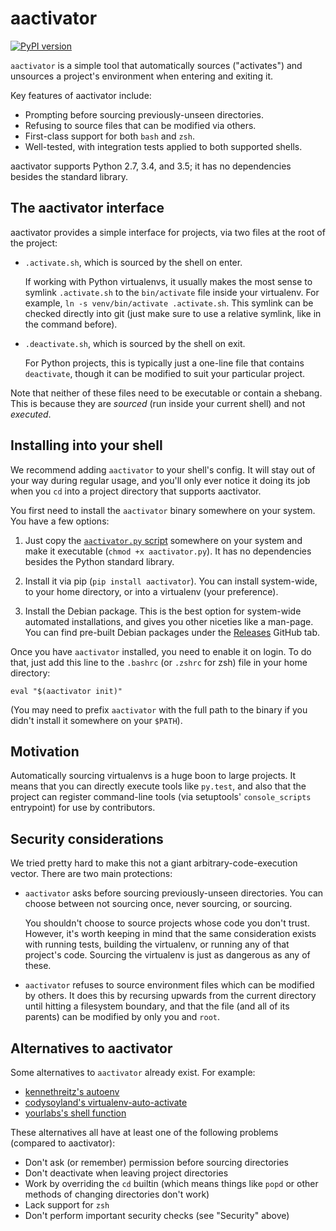 aactivator
========

[![PyPI version](https://badge.fury.io/py/aactivator.svg)](https://pypi.python.org/pypi/aactivator)

`aactivator` is a simple tool that automatically sources ("activates") and
unsources a project's environment when entering and exiting it.

Key features of aactivator include:

* Prompting before sourcing previously-unseen directories.
* Refusing to source files that can be modified via others.
* First-class support for both `bash` and `zsh`.
* Well-tested, with integration tests applied to both supported shells.

aactivator supports Python 2.7, 3.4, and 3.5; it has no dependencies besides
the standard library.


## The aactivator interface

aactivator provides a simple interface for projects, via two files at the root
of the project:

* `.activate.sh`, which is sourced by the shell on enter.

  If working with Python virtualenvs, it usually makes the most sense to
  symlink `.activate.sh` to the `bin/activate` file inside your virtualenv.
  For example, `ln -s venv/bin/activate .activate.sh`. This symlink can be
  checked directly into git (just make sure to use a relative symlink, like in
  the command before).

* `.deactivate.sh`, which is sourced by the shell on exit.

  For Python projects, this is typically just a one-line file that contains
  `deactivate`, though it can be modified to suit your particular project.

Note that neither of these files need to be executable or contain a shebang.
This is because they are *sourced* (run inside your current shell) and not
*executed*.


## Installing into your shell

We recommend adding `aactivator` to your shell's config. It will stay out of
your way during regular usage, and you'll only ever notice it doing its job
when you `cd` into a project directory that supports aactivator.

You first need to install the `aactivator` binary somewhere on your system. You
have a few options:

1. Just copy the [`aactivator.py` script][aactivator.py-master] somewhere on
   your system and make it executable (`chmod +x aactivator.py`). It has no
   dependencies besides the Python standard library.

2. Install it via pip (`pip install aactivator`). You can install system-wide,
   to your home directory, or into a virtualenv (your preference).

3. Install the Debian package. This is the best option for system-wide
   automated installations, and gives you other niceties like a man-page.
   You can find pre-built Debian packages under the [Releases][releases] GitHub
   tab.

Once you have `aactivator` installed, you need to enable it on login. To do
that, just add this line to the `.bashrc` (or `.zshrc` for zsh) file in your
home directory:

    eval "$(aactivator init)"

(You may need to prefix `aactivator` with the full path to the binary if you
didn't install it somewhere on your `$PATH`).


## Motivation

Automatically sourcing virtualenvs is a huge boon to large projects. It means
that you can directly execute tools like `py.test`, and also that the project
can register command-line tools (via setuptools' `console_scripts` entrypoint)
for use by contributors.


## Security considerations

We tried pretty hard to make this not a giant arbitrary-code-execution vector.
There are two main protections:

* `aactivator` asks before sourcing previously-unseen directories. You can
  choose between not sourcing once, never sourcing, or sourcing.

  You shouldn't choose to source projects whose code you don't trust. However,
  it's worth keeping in mind that the same consideration exists with running
  tests, building the virtualenv, or running any of that project's code.
  Sourcing the virtualenv is just as dangerous as any of these.

* `aactivator` refuses to source environment files which can be modified by
  others. It does this by recursing upwards from the current directory until
  hitting a filesystem boundary, and that the file (and all of its parents) can
  be modified by only you and `root`.


## Alternatives to aactivator

Some alternatives to `aactivator` already exist. For example:

* [kennethreitz's autoenv][autoenv]
* [codysoyland's virtualenv-auto-activate][codysoyland]
* [yourlabs's shell function][yourlabs]

These alternatives all have at least one of the following problems (compared to
aactivator):

* Don't ask (or remember) permission before sourcing directories
* Don't deactivate when leaving project directories
* Work by overriding the `cd` builtin (which means things like `popd` or other
  methods of changing directories don't work)
* Lack support for `zsh`
* Don't perform important security checks (see "Security" above)


[aactivator.py-master]: https://github.com/Yelp/aactivator/blob/master/aactivator.py
[autoenv]: https://github.com/kennethreitz/autoenv
[codysoyland]: https://gist.github.com/codysoyland/2198913
[releases]: https://github.com/Yelp/aactivator/releases
[yourlabs]: http://blog.yourlabs.org/post/21015702927/automatic-virtualenv-activation
